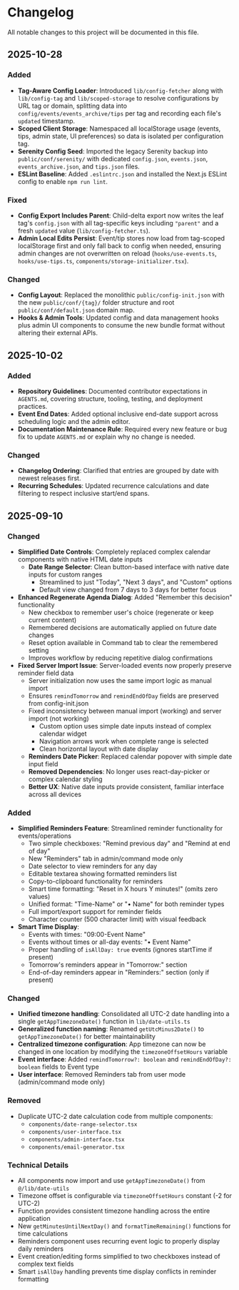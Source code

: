 # Changelog

All notable changes to this project will be documented in this file.

## 2025-10-28

### Added
- **Tag-Aware Config Loader**: Introduced `lib/config-fetcher` along with `lib/config-tag` and `lib/scoped-storage` to resolve configurations by URL tag or domain, splitting data into `config/events/events_archive/tips` per tag and recording each file's `updated` timestamp.
- **Scoped Client Storage**: Namespaced all localStorage usage (events, tips, admin state, UI preferences) so data is isolated per configuration tag.
- **Serenity Config Seed**: Imported the legacy Serenity backup into `public/conf/serenity/` with dedicated `config.json`, `events.json`, `events_archive.json`, and `tips.json` files.
- **ESLint Baseline**: Added `.eslintrc.json` and installed the Next.js ESLint config to enable `npm run lint`.

### Fixed
- **Config Export Includes Parent**: Child-delta export now writes the leaf tag's `config.json` with all tag-specific keys including `"parent"` and a fresh `updated` value (`lib/config-fetcher.ts`).
- **Admin Local Edits Persist**: Event/tip stores now load from tag-scoped localStorage first and only fall back to config when needed, ensuring admin changes are not overwritten on reload (`hooks/use-events.ts`, `hooks/use-tips.ts`, `components/storage-initializer.tsx`).

### Changed
- **Config Layout**: Replaced the monolithic `public/config-init.json` with the new `public/conf/{tag}/` folder structure and root `public/conf/default.json` domain map.
- **Hooks & Admin Tools**: Updated config and data management hooks plus admin UI components to consume the new bundle format without altering their external APIs.

## 2025-10-02

### Added
- **Repository Guidelines**: Documented contributor expectations in `AGENTS.md`, covering structure, tooling, testing, and deployment practices.
- **Event End Dates**: Added optional inclusive end-date support across scheduling logic and the admin editor.
- **Documentation Maintenance Rule**: Required every new feature or bug fix to update `AGENTS.md` or explain why no change is needed.

### Changed
- **Changelog Ordering**: Clarified that entries are grouped by date with newest releases first.
- **Recurring Schedules**: Updated recurrence calculations and date filtering to respect inclusive start/end spans.

## 2025-09-10

### Changed
- **Simplified Date Controls**: Completely replaced complex calendar components with native HTML date inputs
  - **Date Range Selector**: Clean button-based interface with native date inputs for custom ranges
    - Streamlined to just "Today", "Next 3 days", and "Custom" options
    - Default view changed from 7 days to 3 days for better focus
- **Enhanced Regenerate Agenda Dialog**: Added "Remember this decision" functionality
  - New checkbox to remember user's choice (regenerate or keep current content)
  - Remembered decisions are automatically applied on future date changes
  - Reset option available in Command tab to clear the remembered setting
  - Improves workflow by reducing repetitive dialog confirmations
- **Fixed Server Import Issue**: Server-loaded events now properly preserve reminder field data
  - Server initialization now uses the same import logic as manual import
  - Ensures `remindTomorrow` and `remindEndOfDay` fields are preserved from config-init.json
  - Fixed inconsistency between manual import (working) and server import (not working)
    - Custom option uses simple date inputs instead of complex calendar widget
    - Navigation arrows work when complete range is selected
    - Clean horizontal layout with date display
  - **Reminders Date Picker**: Replaced calendar popover with simple date input field
  - **Removed Dependencies**: No longer uses react-day-picker or complex calendar styling
  - **Better UX**: Native date inputs provide consistent, familiar interface across all devices

### Added
- **Simplified Reminders Feature**: Streamlined reminder functionality for events/operations
  - Two simple checkboxes: "Remind previous day" and "Remind at end of day"
  - New "Reminders" tab in admin/command mode only
  - Date selector to view reminders for any day
  - Editable textarea showing formatted reminders list
  - Copy-to-clipboard functionality for reminders
  - Smart time formatting: "Reset in X hours Y minutes!" (omits zero values)
  - Unified format: "Time-Name" or "• Name" for both reminder types
  - Full import/export support for reminder fields
  - Character counter (500 character limit) with visual feedback
- **Smart Time Display**: 
  - Events with times: "09:00-Event Name"
  - Events without times or all-day events: "• Event Name"
  - Proper handling of `isAllDay: true` events (ignores startTime if present)
  - Tomorrow's reminders appear in "Tomorrow:" section
  - End-of-day reminders appear in "Reminders:" section (only if present)

### Changed
- **Unified timezone handling**: Consolidated all UTC-2 date handling into a single `getAppTimezoneDate()` function in `lib/date-utils.ts`
- **Generalized function naming**: Renamed `getUtcMinus2Date()` to `getAppTimezoneDate()` for better maintainability
- **Centralized timezone configuration**: App timezone can now be changed in one location by modifying the `timezoneOffsetHours` variable
- **Event interface**: Added `remindTomorrow?: boolean` and `remindEndOfDay?: boolean` fields to Event type
- **User interface**: Removed Reminders tab from user mode (admin/command mode only)

### Removed
- Duplicate UTC-2 date calculation code from multiple components:
  - `components/date-range-selector.tsx`
  - `components/user-interface.tsx` 
  - `components/admin-interface.tsx`
  - `components/email-generator.tsx`

### Technical Details
- All components now import and use `getAppTimezoneDate()` from `@/lib/date-utils`
- Timezone offset is configurable via `timezoneOffsetHours` constant (-2 for UTC-2)
- Function provides consistent timezone handling across the entire application
- New `getMinutesUntilNextDay()` and `formatTimeRemaining()` functions for time calculations
- Reminders component uses recurring event logic to properly display daily reminders
- Event creation/editing forms simplified to two checkboxes instead of complex text fields
- Smart `isAllDay` handling prevents time display conflicts in reminder formatting
